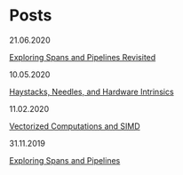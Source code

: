 # Posts

21.06.2020

[Exploring Spans and Pipelines Revisited](https://timiskhakov.github.io/posts/exploring-spans-and-pipelines-revisited)

10.05.2020

[Haystacks, Needles, and Hardware Intrinsics](https://timiskhakov.github.io/posts/haystacks-needles-and-hardware-intrinsics)

11.02.2020

[Vectorized Computations and SIMD](https://timiskhakov.github.io/posts/vectorized-computations-and-simd)

31.11.2019

[Exploring Spans and Pipelines](https://timiskhakov.github.io/posts/exploring-spans-and-pipelines)